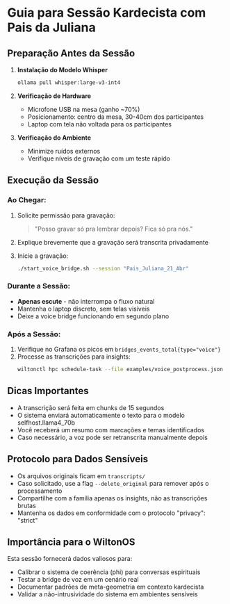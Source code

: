 # Guia para Sessão Kardecista com Pais da Juliana

## Preparação Antes da Sessão

1. **Instalação do Modelo Whisper**
   ```bash
   ollama pull whisper:large-v3-int4
   ```

2. **Verificação de Hardware**
   - Microfone USB na mesa (ganho ~70%)
   - Posicionamento: centro da mesa, 30-40cm dos participantes
   - Laptop com tela não voltada para os participantes

3. **Verificação do Ambiente**
   - Minimize ruídos externos
   - Verifique níveis de gravação com um teste rápido

## Execução da Sessão

### Ao Chegar:
1. Solicite permissão para gravação:
   > "Posso gravar só pra lembrar depois? Fica só pra nós."

2. Explique brevemente que a gravação será transcrita privadamente

3. Inicie a gravação:
   ```bash
   ./start_voice_bridge.sh --session "Pais_Juliana_21_Abr"
   ```

### Durante a Sessão:
- **Apenas escute** - não interrompa o fluxo natural
- Mantenha o laptop discreto, sem telas visíveis
- Deixe a voice bridge funcionando em segundo plano

### Após a Sessão:
1. Verifique no Grafana os picos em `bridges_events_total{type="voice"}`
2. Processe as transcrições para insights:
   ```bash
   wiltonctl hpc schedule-task --file examples/voice_postprocess.json
   ```

## Dicas Importantes

- A transcrição será feita em chunks de 15 segundos
- O sistema enviará automaticamente o texto para o modelo selfhost.llama4_70b
- Você receberá um resumo com marcações e temas identificados
- Caso necessário, a voz pode ser retranscrita manualmente depois

## Protocolo para Dados Sensíveis

- Os arquivos originais ficam em `transcripts/`
- Caso solicitado, use a flag `--delete_original` para remover após o processamento
- Compartilhe com a família apenas os insights, não as transcrições brutas
- Mantenha os dados em conformidade com o protocolo "privacy": "strict"

## Importância para o WiltonOS

Esta sessão fornecerá dados valiosos para:
- Calibrar o sistema de coerência (phi) para conversas espirituais
- Testar a bridge de voz em um cenário real
- Documentar padrões de meta-geometria em contexto kardecista
- Validar a não-intrusividade do sistema em ambientes sensíveis